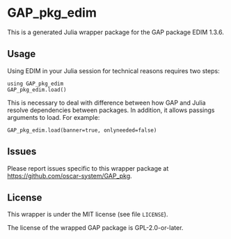 # GAP_pkg_edim

This is a generated Julia wrapper package for the GAP package EDIM 1.3.6.

## Usage

Using EDIM in your Julia session for technical reasons requires two steps:

    using GAP_pkg_edim
    GAP_pkg_edim.load()

This is necessary to deal with difference between how GAP and Julia
resolve dependencies between packages. In addition, it allows passings
arguments to load. For example:

    GAP_pkg_edim.load(banner=true, onlyneeded=false)

## Issues

Please report issues specific to this wrapper package at <https://github.com/oscar-system/GAP_pkg>.


## License

This wrapper is under the MIT license (see file `LICENSE`).

The license of the wrapped GAP package is GPL-2.0-or-later.
